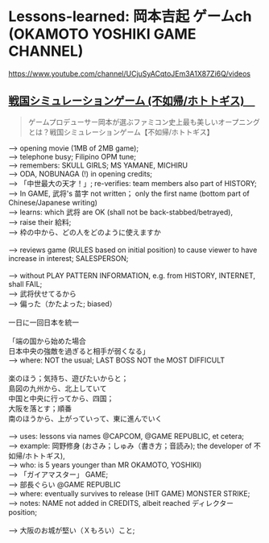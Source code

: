 # Lessons-learned: 岡本吉起 ゲームch (OKAMOTO YOSHIKI GAME CHANNEL)

https://www.youtube.com/channel/UCjuSyACqtoJEm3A1X87Zi6Q/videos

## [戦国シミュレーションゲーム (不如帰/ホトトギス)　](https://www.youtube.com/watch?v=z_gDYmhRFsQ)

> ゲームプロデューサー岡本が選ぶファミコン史上最も美しいオープニングとは？戦国シミュレーションゲーム【不如帰/ホトトギス】

--> opening movie (1MB of 2MB game);<br/>
--> telephone busy; Filipino OPM tune;<br/>
--> remembers: SKULL GIRLS; MS YAMANE, MICHIRU<br/>
--> ODA, NOBUNAGA (!) in opening credits;<br/>
--> 「中世最大の天才！」; re-verifies: team members also part of HISTORY;<br/>
--> In GAME, 武将's 苗字 not written； only the first name (bottom part of Chinese/Japanese writing)<br/>
--> learns: which 武将 are OK (shall not be back-stabbed/betrayed), <br/>
--> raise their 給料;<br/>
--> 枠の中から、どの人をどのように使えますか<br/>
<br/>
--> reviews game (RULES based on initial position) to cause viewer to have increase in interest; SALESPERSON;<br/>
<br/>
--> without PLAY PATTERN INFORMATION, e.g. from HISTORY, INTERNET, shall FAIL;<br/>
--> 武将伏せてるから<br/>
--> 偏った（かたよった; biased）<br/>
<br/>
一日に一回日本を統一<br/>
<br/>
「端の国から始めた場合<br/>
日本中央の強敵を過ぎると相手が弱くなる」<br/>
--> where: NOT the usual; LAST BOSS NOT the MOST DIFFICULT<br/>
<br/>
楽のほう；気持ち、遊びたいからと；<br/>
島図の九州から、北上していて<br/>
中国と中央に行ってから、四国；<br/>
大阪を落とす；順番<br/>
南のほうから、上がっていって、東に進んでいく<br/>
<br/>
--> uses: lessons via names @CAPCOM, @GAME REPUBLIC, et cetera;<br/>
--> example: 岡野修身 (おさみ；しゅみ（書き方；音読み); the developer of 不如帰/ホトトギス),<br/>
--> who: is 5 years younger than MR OKAMOTO, YOSHIKI)<br/>
--> 「ガイアマスター」 GAME;<br/>
--> 部長ぐらい @GAME REPUBLIC <br/>
--> where: eventually survives to release (HIT GAME) MONSTER STRIKE;<br/>
--> notes: NAME not added in CREDITS, albeit reached ディレクター position;<br/>
<br/>
--> 大阪のお城が堅い（Ｘもろい）こと;
